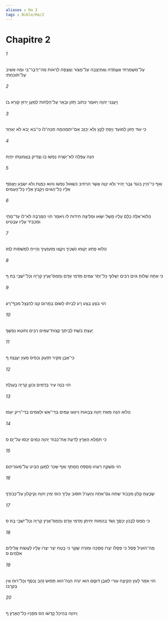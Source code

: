 ```yaml
---
aliases : Ha 2
tags : Bible/Ha/2
---
```


# Chapitre 2

###### 1
עַל־מִשְׁמַרְתִּי אֶעֱמֹדָה וְאֶתְיַצְּבָה עַל־מָצֹור וַאֲצַפֶּה לִרְאֹות מַה־יְדַבֶּר־בִּי וּמָה אָשִׁיב עַל־תֹּוכַחְתִּי׃
###### 2
וַיַּעֲנֵנִי יְהוָה וַיֹּאמֶר כְּתֹוב חָזֹון וּבָאֵר עַל־הַלֻּחֹות לְמַעַן יָרוּץ קֹורֵא בֹו׃
###### 3
כִּי עֹוד חָזֹון לַמֹּועֵד וְיָפֵחַ לַקֵּץ וְלֹא יְכַזֵּב אִם־יִתְמַהְמָהּ חַכֵּה־לֹו כִּי־בֹא יָבֹא לֹא יְאַחֵר׃
###### 4
הִנֵּה עֻפְּלָה לֹא־יָשְׁרָה נַפְשֹׁו בֹּו וְצַדִּיק בֶּאֱמוּנָתֹו יִחְיֶה׃
###### 5
וְאַף כִּי־הַיַּיִן בֹּוגֵד גֶּבֶר יָהִיר וְלֹא יִנְוֶה אֲשֶׁר הִרְחִיב כִּשְׁאֹול נַפְשֹׁו וְהוּא כַמָּוֶת וְלֹא יִשְׂבָּע וַיֶּאֱסֹף אֵלָיו כָּל־הַגֹּויִם וַיִּקְבֹּץ אֵלָיו כָּל־הָעַמִּים׃
###### 6
הֲלֹוא־אֵלֶּה כֻלָּם עָלָיו מָשָׁל יִשָּׂאוּ וּמְלִיצָה חִידֹות לֹו וְיֹאמַר הֹוי הַמַּרְבֶּה לֹּא־לֹו עַד־מָתַי וּמַכְבִּיד עָלָיו עַבְטִיט׃
###### 7
הֲלֹוא פֶתַע יָקוּמוּ נֹשְׁכֶיךָ וְיִקְצוּ מְזַעְזְעֶיךָ וְהָיִיתָ לִמְשִׁסֹּות לָמֹו׃
###### 8
כִּי אַתָּה שַׁלֹּותָ גֹּויִם רַבִּים יְשָׁלּוּךָ כָּל־יֶתֶר עַמִּים מִדְּמֵי אָדָם וַחֲמַס־אֶרֶץ קִרְיָה וְכָל־יֹשְׁבֵי בָהּ׃ ף
###### 9
הֹוי בֹּצֵעַ בֶּצַע רָע לְבֵיתֹו לָשׂוּם בַּמָּרֹום קִנֹּו לְהִנָּצֵל מִכַּף־רָע׃
###### 10
יָעַצְתָּ בֹּשֶׁת לְבֵיתֶךָ קְצֹות־עַמִּים רַבִּים וְחֹוטֵא נַפְשֶׁךָ׃
###### 11
כִּי־אֶבֶן מִקִּיר תִּזְעָק וְכָפִיס מֵעֵץ יַעֲנֶנָּה׃ ף
###### 12
הֹוי בֹּנֶה עִיר בְּדָמִים וְכֹוןֵן קִרְיָה בְּעַוְלָה׃
###### 13
הֲלֹוא הִנֵּה מֵאֵת יְהוָה צְבָאֹות וְיִיגְעוּ עַמִּים בְּדֵי־אֵשׁ וּלְאֻמִּים בְּדֵי־רִיק יִעָפוּ׃
###### 14
כִּי תִּמָּלֵא הָאָרֶץ לָדַעַת אֶת־כְּבֹוד יְהוָה כַּמַּיִם יְכַסּוּ עַל־יָם׃ ס
###### 15
הֹוי מַשְׁקֵה רֵעֵהוּ מְסַפֵּחַ חֲמָתְךָ וְאַף שַׁכֵּר לְמַעַן הַבִּיט עַל־מְעֹורֵיהֶם׃
###### 16
שָׂבַעְתָּ קָלֹון מִכָּבֹוד שְׁתֵה גַם־אַתָּה וְהֵעָרֵל תִּסֹּוב עָלֶיךָ כֹּוס יְמִין יְהוָה וְקִיקָלֹון עַל־כְּבֹודֶךָ׃
###### 17
כִּי חֲמַס לְבָנֹון יְכַסֶּךָּ וְשֹׁד בְּהֵמֹות יְחִיתַן מִדְּמֵי אָדָם וַחֲמַס־אֶרֶץ קִרְיָה וְכָל־יֹשְׁבֵי בָהּ׃ ס
###### 18
מָה־הֹועִיל פֶּסֶל כִּי פְסָלֹו יֹצְרֹו מַסֵּכָה וּמֹורֶה שָּׁקֶר כִּי בָטַח יֹצֵר יִצְרֹו עָלָיו לַעֲשֹׂות אֱלִילִים אִלְּמִים׃ ס
###### 19
הֹוי אֹמֵר לָעֵץ הָקִיצָה עוּרִי לְאֶבֶן דּוּםָם הוּא יֹורֶה הִנֵּה־הוּא תָּפוּשׂ זָהָב וָכֶסֶף וְכָל־רוּחַ אֵין בְּקִרְבֹּו׃
###### 20
וַיהוָה בְּהֵיכַל קָדְשֹׁו הַס מִפָּנָיו כָּל־הָאָרֶץ׃ ף
